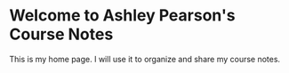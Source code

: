 # Welcome to Ashley Pearson's Course Notes

This is my home page. I will use it to organize and share my course notes.